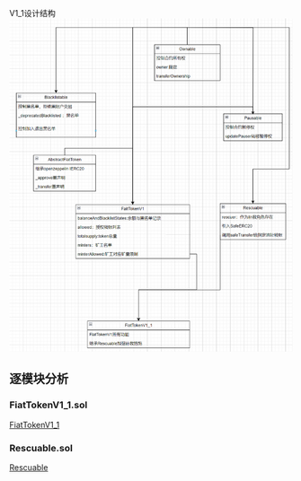 V1_1设计结构
![alt text](image.png)
## 逐模块分析

### FiatTokenV1_1.sol
[FiatTokenV1_1](./sourcecode/FiatTokenV1_1/FiatTokenV1_1.md)
### Rescuable.sol
[Rescuable](./sourcecode/Rescuable/Rescuable.md)